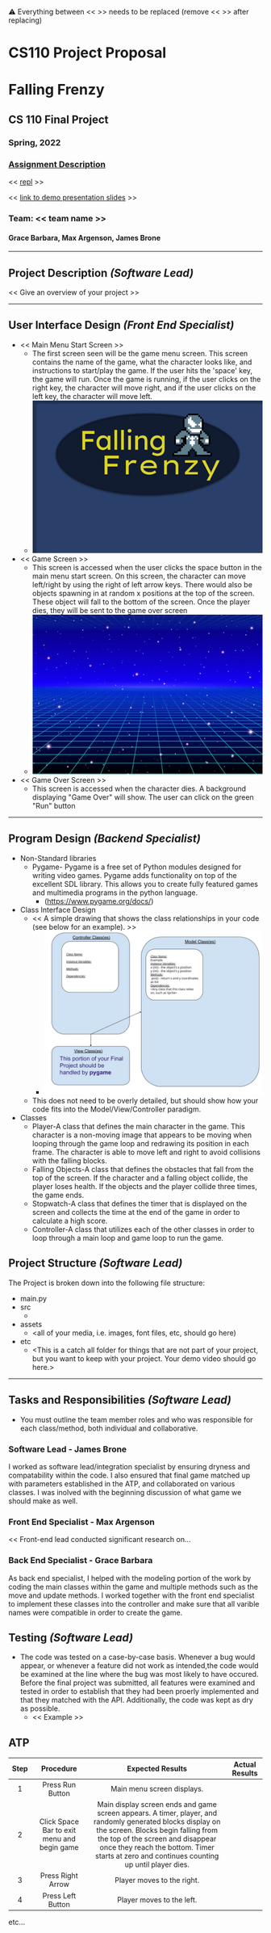 :warning: Everything between << >> needs to be replaced (remove << >> after replacing)
# CS110 Project Proposal
# Falling Frenzy
## CS 110 Final Project
### Spring, 2022
### [Assignment Description](https://docs.google.com/document/d/1H4R6yLL7som1lglyXWZ04RvTp_RvRFCCBn6sqv-82ps/edit#)

<< [repl](#) >>

<< [link to demo presentation slides](#) >>

### Team: << team name >>
#### Grace Barbara, Max Argenson, James Brone

***

## Project Description *(Software Lead)*

<< Give an overview of your project >>

***    

## User Interface Design *(Front End Specialist)*

* << Main Menu Start Screen >>
  * The first screen seen will be the game menu screen. This screen contains the name of the game, what the character looks like, and instructions to start/play the game. If the user hits the 'space' key, the game will run. Once the game is running, if the user clicks on the right key, the character will move right, and if the user clicks on the left key, the character will move left. 
  * ![startscreen](assets/backgroundscreen.png)
* << Game Screen >>
  * This screen is accessed when the user clicks the space button in the main menu start screen. On this screen, the character can move left/right by using the right of left arrow keys. There would also be objects spawning in at random x positions at the top of the screen. These object will fall to the bottom of the screen. Once the player dies, they will be sent to the game over screen
  * ![startscreen](assets/CS110GameBackground.jpg)
* << Game Over Screen >>
  * This screen is accessed when the character dies. A background displaying "Game Over" will show. The user can click on the green "Run" button

***        

## Program Design *(Backend Specialist)*

* Non-Standard libraries
    * Pygame- Pygame is a free set of Python modules designed for writing video games. Pygame adds functionality on top of the excellent SDL library. This allows you to create fully featured games and multimedia programs in the python language.
        * (https://www.pygame.org/docs/)
* Class Interface Design
    * << A simple drawing that shows the class relationships in your code (see below for an example). >>
        * ![class diagram](assets/class_diagram.jpg) 
    * This does not need to be overly detailed, but should show how your code fits into the Model/View/Controller paradigm.
* Classes
    * Player-A class that defines the main character in the game. This character is a non-moving image that appears to be moving when looping through the game loop and redrawing its position in each frame. The character is able to move left and right to avoid collisions with the falling blocks.
    * Falling Objects-A class that defines the obstacles that fall from the top of the screen. If the character and a falling object collide, the player loses health. If the objects and the player collide three times, the game ends.
    * Stopwatch-A class that defines the timer that is displayed on the screen and collects the time at the end of the game in order to calculate a high score.
    * Controller-A class that utilizes each of the other classes in order to loop through a main loop and game loop to run the game. 

## Project Structure *(Software Lead)*

The Project is broken down into the following file structure:

* main.py
* src
    * <all of your python files should go here>
* assets
    * <all of your media, i.e. images, font files, etc, should go here)
* etc
    * <This is a catch all folder for things that are not part of your project, but you want to keep with your project. Your demo video should go here.>

***

## Tasks and Responsibilities *(Software Lead)*

   * You must outline the team member roles and who was responsible for each class/method, both individual and collaborative.

### Software Lead - James Brone

I worked as software lead/integration specialist by ensuring dryness and compatability within the code. I also ensured that final game matched up with parameters established in the ATP, and collaborated on various classes. I was inolved with the beginning discussion of what game we should make as well.

### Front End Specialist - Max Argenson

<< Front-end lead conducted significant research on... 
   
   >>

### Back End Specialist - Grace Barbara

As back end specialist, I helped with the modeling portion of the work by coding the main classes within the game and multiple methods such as the move and update methods. I worked together with the front end specialist to implement these classes into the controller and make sure that all varible names were compatible in order to create the game.

## Testing *(Software Lead)*

*  The code was tested on a case-by-case basis. Whenever a bug would appear, or whenever a feature did not work as intended,the code would be examined at the line where the bug was most likely to have occured. Before the final project was submitted, all features were examined and tested in order to establish that they had been proerly implemented and that they matched with the API. Additionally, the code was kept as dry as possible. 
    * << Example >>

## ATP

| Step                  | Procedure     | Expected Results  | Actual Results |
| :----------------------:|:-------------:| :-----------------:| :--------------:|
|  1  | Press Run Button  | Main menu screen displays. |          |
|  2  | Click Space Bar to exit menu and begin game | Main display screen ends and game screen appears. A timer, player, and randomly generated blocks display on the screen. Blocks begin falling from the top of the screen and disappear once they reach the bottom. Timer starts at zero and continues counting up until player dies.|          |
|  3  | Press Right Arrow | Player moves to the right. |           |
|  4  | Press Left Button | Player moves to the left. |          |



etc...
